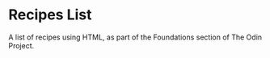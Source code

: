 # Recipes List

A list of recipes using HTML, as part of the Foundations section of The Odin Project.
